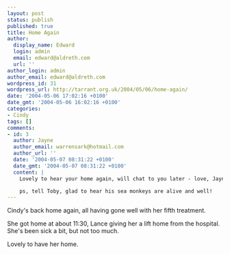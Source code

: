 ```yaml
---
layout: post
status: publish
published: true
title: Home Again
author:
  display_name: Edward
  login: admin
  email: edward@aldreth.com
  url: ''
author_login: admin
author_email: edward@aldreth.com
wordpress_id: 31
wordpress_url: http://tarrant.org.uk/2004/05/06/home-again/
date: '2004-05-06 17:02:16 +0100'
date_gmt: '2004-05-06 16:02:16 +0100'
categories:
- Cindy
tags: []
comments:
- id: 3
  author: Jayne
  author_email: warrensark@hotmail.com
  author_url: ''
  date: '2004-05-07 08:31:22 +0100'
  date_gmt: '2004-05-07 08:31:22 +0100'
  content: |
    Lovely to hear your home again, will chat to you later - love, Jayne.

    ps, tell Toby, glad to hear his sea monkeys are alive and well!
---
```


Cindy\'s back home again, all having gone well with her fifth treatment.

She got home at about 11:30, Lance giving her a lift home from the
hospital. She\'s been sick a bit, but not too much.

Lovely to have her home.

